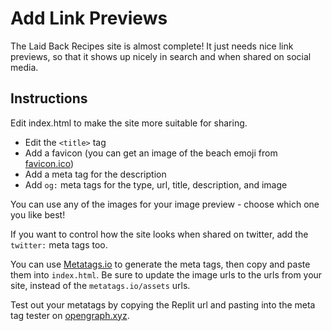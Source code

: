 # Add Link Previews

The Laid Back Recipes site is almost complete! It just needs nice link previews, so that it shows up nicely in search and when shared on social media.

## Instructions

Edit index.html to make the site more suitable for sharing.

* Edit the `<title>` tag
* Add a favicon (you can get an image of the beach emoji from [favicon.ico](https://favicon.io/emoji-favicons/beach-with-umbrella/))
* Add a meta tag for the description
* Add `og:` meta tags for the type, url, title, description, and image

You can use any of the images for your image preview - choose which one you like best!

If you want to control how the site looks when shared on twitter, add the `twitter:` meta tags too.

You can use [Metatags.io](https://metatags.io/) to generate the meta tags, then copy and paste them into `index.html`. Be sure to update the image urls to the urls from your site, instead of the `metatags.io/assets` urls.

Test out your metatags by copying the Replit url and pasting into the meta tag tester on [opengraph.xyz](https://www.opengraph.xyz/).

